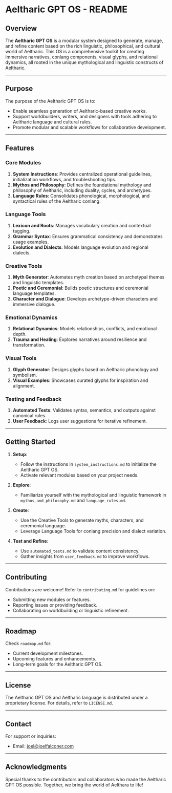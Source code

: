 # **Aeltharic GPT OS - README**

## **Overview**
The **Aeltharic GPT OS** is a modular system designed to generate, manage, and refine content based on the rich linguistic, philosophical, and cultural world of Aeltharic. This OS is a comprehensive toolkit for creating immersive narratives, conlang components, visual glyphs, and relational dynamics, all rooted in the unique mythological and linguistic constructs of Aeltharic.

---

## **Purpose**
The purpose of the Aeltharic GPT OS is to:
- Enable seamless generation of Aeltharic-based creative works.
- Support worldbuilders, writers, and designers with tools adhering to Aeltharic language and cultural rules.
- Promote modular and scalable workflows for collaborative development.

---

## **Features**

### **Core Modules**
1. **System Instructions**: Provides centralized operational guidelines, initialization workflows, and troubleshooting tips.
2. **Mythos and Philosophy**: Defines the foundational mythology and philosophy of Aeltharic, including duality, cycles, and archetypes.
3. **Language Rules**: Consolidates phonological, morphological, and syntactical rules of the Aeltharic conlang.

### **Language Tools**
1. **Lexicon and Roots**: Manages vocabulary creation and contextual tagging.
2. **Grammar Syntax**: Ensures grammatical consistency and demonstrates usage examples.
3. **Evolution and Dialects**: Models language evolution and regional dialects.

### **Creative Tools**
1. **Myth Generator**: Automates myth creation based on archetypal themes and linguistic templates.
2. **Poetic and Ceremonial**: Builds poetic structures and ceremonial language templates.
3. **Character and Dialogue**: Develops archetype-driven characters and immersive dialogue.

### **Emotional Dynamics**
1. **Relational Dynamics**: Models relationships, conflicts, and emotional depth.
2. **Trauma and Healing**: Explores narratives around resilience and transformation.

### **Visual Tools**
1. **Glyph Generator**: Designs glyphs based on Aeltharic phonology and symbolism.
2. **Visual Examples**: Showcases curated glyphs for inspiration and alignment.

### **Testing and Feedback**
1. **Automated Tests**: Validates syntax, semantics, and outputs against canonical rules.
2. **User Feedback**: Logs user suggestions for iterative refinement.

---

## **Getting Started**

1. **Setup**:
   - Follow the instructions in `system_instructions.md` to initialize the Aeltharic GPT OS.
   - Activate relevant modules based on your project needs.

2. **Explore**:
   - Familiarize yourself with the mythological and linguistic framework in `mythos_and_philosophy.md` and `language_rules.md`.

3. **Create**:
   - Use the Creative Tools to generate myths, characters, and ceremonial language.
   - Leverage Language Tools for conlang precision and dialect variation.

4. **Test and Refine**:
   - Use `automated_tests.md` to validate content consistency.
   - Gather insights from `user_feedback.md` to improve workflows.

---

## **Contributing**
Contributions are welcome! Refer to `contributing.md` for guidelines on:
- Submitting new modules or features.
- Reporting issues or providing feedback.
- Collaborating on worldbuilding or linguistic refinement.

---

## **Roadmap**
Check `roadmap.md` for:
- Current development milestones.
- Upcoming features and enhancements.
- Long-term goals for the Aeltharic GPT OS.

---

## **License**
The Aeltharic GPT OS and Aeltharic language is distributed under a proprietary license. For details, refer to `LICENSE.md`.

---

## **Contact**
For support or inquiries:
- Email: joel@joelfalconer.com

---

## **Acknowledgments**
Special thanks to the contributors and collaborators who made the Aeltharic GPT OS possible. Together, we bring the world of Aelthara to life!
